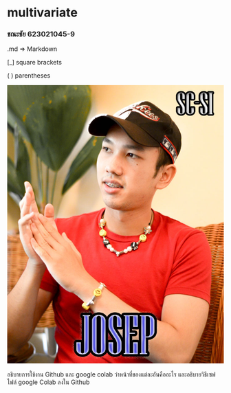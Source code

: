 # multivariate

### ชณะชัย 623021045-9

.md => Markdown

[_] square brackets

( ) parentheses

![Untitled-1](Untitled-1.jpg)

อธิบายการใช้งาน Github และ google colab ว่าหน้าที่ของแต่ละอันคืออะไร และอธิบายวิธีเซฟไฟล์ google Colab ลงใน Github

